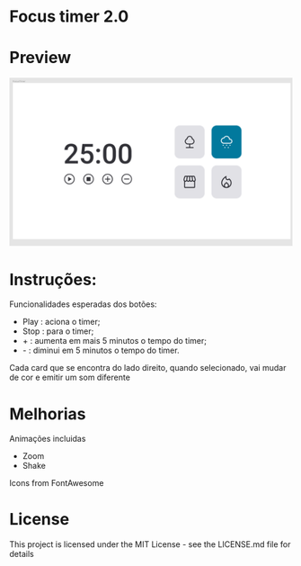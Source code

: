 # Focus timer 2.0

# Preview

<img src='./assets/previewTimer.png'>

# Instruções:
Funcionalidades esperadas dos botões:

- Play   : aciona o timer;
- Stop   : para o timer;
- <span>+ </span>: aumenta em mais 5 minutos o tempo do timer;
- <span>- </span>: diminui em 5 minutos o tempo do timer.

Cada card que se encontra do lado direito, quando selecionado, vai mudar de cor e emitir um som diferente

# Melhorias

Animações incluidas
 - Zoom
 - Shake

Icons from FontAwesome

# License

This project is licensed under the MIT License - see the LICENSE.md file for details